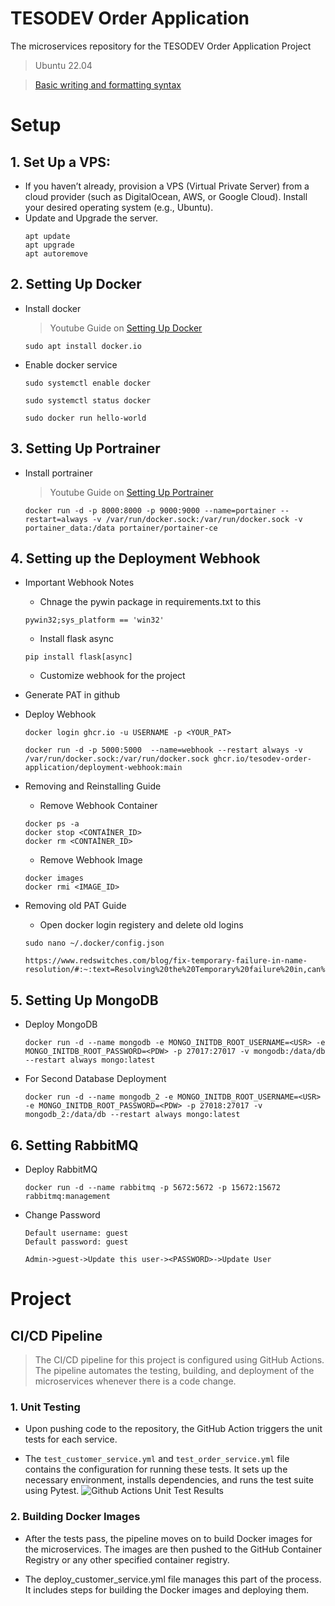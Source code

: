 # **TESODEV Order Application**
The microservices repository for the TESODEV Order Application Project
> Ubuntu 22.04

> [Basic writing and formatting syntax](https://docs.github.com/en/get-started/writing-on-github/getting-started-with-writing-and-formatting-on-github/basic-writing-and-formatting-syntax)


# Setup

## 1.	Set Up a VPS:
* If you haven’t already, provision a VPS (Virtual Private Server) from a cloud provider (such as DigitalOcean, AWS, or Google Cloud). Install your desired operating system (e.g., Ubuntu).
* Update and Upgrade the server.
    ```
    apt update
    apt upgrade
    apt autoremove
    ```

## 2. Setting Up Docker
* Install docker
    > Youtube Guide on [Setting Up Docker](https://www.youtube.com/watch?v=cqbh-RneBlk)
    ```
    sudo apt install docker.io
    ```
* Enable docker service
    ```
    sudo systemctl enable docker

    sudo systemctl status docker

    sudo docker run hello-world
    ```

## 3. Setting Up Portrainer
* Install portrainer
    > Youtube Guide on [Setting Up Portrainer](https://www.youtube.com/watch?v=y0GGQ2F2tvs&list=LL&index=138)
    ```
    docker run -d -p 8000:8000 -p 9000:9000 --name=portainer --restart=always -v /var/run/docker.sock:/var/run/docker.sock -v portainer_data:/data portainer/portainer-ce
    ```

## 4. Setting up the Deployment Webhook
* Important Webhook Notes
    * Chnage the pywin package in requirements.txt to this
    ```
    pywin32;sys_platform == 'win32'
    ```
    * Install flask async
    ```
    pip install flask[async]
    ```
    * Customize webhook for the project
* Generate PAT in github

* Deploy Webhook
    ```
    docker login ghcr.io -u USERNAME -p <YOUR_PAT>
    
    docker run -d -p 5000:5000  --name=webhook --restart always -v /var/run/docker.sock:/var/run/docker.sock ghcr.io/tesodev-order-application/deployment-webhook:main
    ```
* Removing and Reinstalling Guide
    * Remove Webhook Container
    ```
    docker ps -a
    docker stop <CONTAİNER_ID>
    docker rm <CONTAİNER_ID>
    ```

     * Remove Webhook Image
    ```
    docker images
    docker rmi <IMAGE_ID> 
    ```
* Removing old PAT Guide
    * Open docker login registery and delete old logins
    ```
    sudo nano ~/.docker/config.json
    ```
    ```
    https://www.redswitches.com/blog/fix-temporary-failure-in-name-resolution/#:~:text=Resolving%20the%20Temporary%20failure%20in,can%20ensure%20seamless%20internet%20connectivity.
    ```

## 5. Setting Up MongoDB
* Deploy MongoDB
    ```
    docker run -d --name mongodb -e MONGO_INITDB_ROOT_USERNAME=<USR> -e MONGO_INITDB_ROOT_PASSWORD=<PDW> -p 27017:27017 -v mongodb:/data/db --restart always mongo:latest
    ```
* For Second Database Deployment
    ```
    docker run -d --name mongodb_2 -e MONGO_INITDB_ROOT_USERNAME=<USR> -e MONGO_INITDB_ROOT_PASSWORD=<PDW> -p 27018:27017 -v mongodb_2:/data/db --restart always mongo:latest
    ```

## 6. Setting RabbitMQ
* Deploy RabbitMQ
    ```
    docker run -d --name rabbitmq -p 5672:5672 -p 15672:15672 rabbitmq:management
    ```
* Change Password
   ```
   Default username: guest
   Default password: guest
   
   Admin->guest->Update this user-><PASSWORD>->Update User
   ```



# Project

## CI/CD Pipeline
> The CI/CD pipeline for this project is configured using GitHub Actions. The pipeline automates the testing, building, and deployment of the microservices whenever there is a code change.

### 1. Unit Testing
* Upon pushing code to the repository, the GitHub Action triggers the unit tests for each service.

* The ```test_customer_service.yml``` and ```test_order_service.yml``` file contains the configuration for running these tests. It sets up the necessary environment, installs dependencies, and runs the test suite using Pytest.
![Github Actions Unit Test Results](https://github.com/user-attachments/assets/9bc52958-f4ab-43da-becf-d357660204ba)

### 2. Building Docker Images
* After the tests pass, the pipeline moves on to build Docker images for the microservices. The images are then pushed to the GitHub Container Registry or any other specified container registry.

* The deploy_customer_service.yml file manages this part of the process. It includes steps for building the Docker images and deploying them.